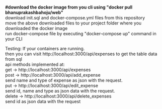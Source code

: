 **#download the docker image from you cli using "docker pull bhanuprakashbahoju/web" <br />**
download init.sql and docker-compose.yml files from this repository <br />
move the above downloaded files to your project folder where you downloaded the docker image<br />
run docker-compose file by executing "docker-compose up" command in your CLI<br />


Testing:
If your containers are running.<br />
then you can visit http://localhost:3000/api/expenses to get the table data from sql
<br />
api methods implemented at: <br />
get -> http://localhost:3000/api/expenses <br />
post -> http://localhost:3000/api/add_expense <br />
send name and type of expense as json  with the request. <br />
put -> http://localhost:3000/api/edit_expense <br />
send id, name and type as json data with the request. <br />
delete -> http://localhost:3000/api/delete_expenses <br />
send id as json data with the request <br />
